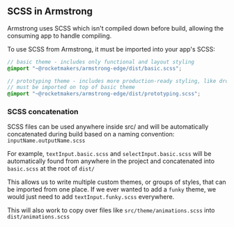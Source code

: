 ## SCSS in Armstrong

Armstrong uses SCSS which isn't compiled down before build, allowing the consuming app to handle compiling.

To use SCSS from Armstrong, it must be imported into your app's SCSS:

```scss
// basic theme - includes only functional and layout styling
@import "~@rocketmakers/armstrong-edge/dist/basic.scss";

// prototyping theme - includes more production-ready styling, like drop shadows and colours
// must be imported on top of basic theme
@import "~@rocketmakers/armstrong-edge/dist/prototyping.scss";
```

### SCSS concatenation

SCSS files can be used anywhere inside src/ and will be automatically concatenated during build based on a naming convention: `inputName.outputName.scss`

For example, `textInput.basic.scss` and `selectInput.basic.scss` will be automatically found from anywhere in the project and concatenated into `basic.scss` at the root of `dist/`

This allows us to write multiple custom themes, or groups of styles, that can be imported from one place. If we ever wanted to add a `funky` theme, we would just need to add `textInput.funky.scss` everywhere.

This will also work to copy over files like `src/theme/animations.scss` into `dist/animations.scss`
